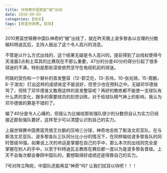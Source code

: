 ```yaml
---
title: 世锦赛中国男篮“被”出线
date: 2010-09-03
categories: [成长]
tags: [男篮世锦赛, 篮球]
---
```


2010男篮世锦赛中国队神奇的“被”出线了，就在昨天晚上波多黎各以合理的分数输科特迪瓦后，主持人报出了这个令人高兴的消息。

不管是以什么方式出线的，这个结果无疑是令人高兴的。提前得到了出线权使得今天凌晨2点和土耳其的比赛现在不那么重要，47分的分差40分的得分引起了很多球迷的不满，特别是那些深夜依然坚守在电视机前的球迷。

阿联的受伤和一个替补的首发整容（12-郭艾伦，13-苏伟，10-张兆旭，15-周鹏，6-于澍龙）打出这样的成绩肯定不能说好，但至少也在预料之中。无疑邓华德挨骂了，但除了邓华德谁又敢用这样的首发整容呢？再好的教练都不能使一支球队有什么质的变化，跟多的需要球员的刻苦训练，对于给球队精气神上的影响，我认为邓华德做的算是不错的了。

输了40分是令人心痛的，但我认为比输给那些强队很少的分数但自认为实力已经接近那些强队要好，这样至少可以清楚认识到自己的实力。

上届世锦赛中国男篮凭借王仕鹏的压哨三分球，神奇地击败了斯洛文尼亚队，在与斯洛文尼亚队、波多黎各队三队同分比小分的情况下，在同样输给波多黎各队的同时晋级16强。如果说上次的命运是掌握在自己的手中，那么本次的出线则完全是掌握在别人的手中，以至于科特迪瓦主教练在赛后都一度以为是波多黎各晋级。上天不会每次都会眷顾中国队的，要想取得好成绩还是得靠自己的实力。

7号对阵立陶宛，中国队还能再显“神奇”吗? 让我们拭目以待吧！！！

